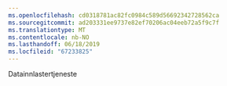 ```yaml
---
ms.openlocfilehash: cd0318781ac82fc0984c589d56692342728562ca
ms.sourcegitcommit: ad203331ee9737e82ef70206ac04eeb72a5f9c7f
ms.translationtype: MT
ms.contentlocale: nb-NO
ms.lasthandoff: 06/18/2019
ms.locfileid: "67233825"
---
```

Datainnlastertjeneste